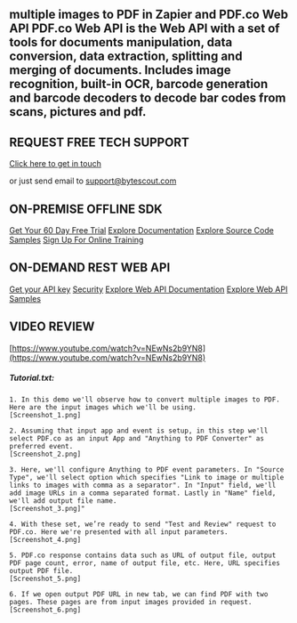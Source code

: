## multiple images to PDF in Zapier and PDF.co Web API PDF.co Web API is the Web API with a set of tools for documents manipulation, data conversion, data extraction, splitting and merging of documents. Includes image recognition, built-in OCR, barcode generation and barcode decoders to decode bar codes from scans, pictures and pdf.

## REQUEST FREE TECH SUPPORT

[Click here to get in touch](https://bytescout.zendesk.com/hc/en-us/requests/new?subject=PDF.co%20Web%20API%20Question)

or just send email to [support@bytescout.com](mailto:support@bytescout.com?subject=PDF.co%20Web%20API%20Question) 

## ON-PREMISE OFFLINE SDK 

[Get Your 60 Day Free Trial](https://bytescout.com/download/web-installer?utm_source=github-readme)
[Explore Documentation](https://bytescout.com/documentation/index.html?utm_source=github-readme)
[Explore Source Code Samples](https://github.com/bytescout/ByteScout-SDK-SourceCode/)
[Sign Up For Online Training](https://academy.bytescout.com/)


## ON-DEMAND REST WEB API

[Get your API key](https://app.pdf.co/signup?utm_source=github-readme)
[Security](https://pdf.co/security)
[Explore Web API Documentation](https://apidocs.pdf.co?utm_source=github-readme)
[Explore Web API Samples](https://github.com/bytescout/ByteScout-SDK-SourceCode/tree/master/PDF.co%20Web%20API)

## VIDEO REVIEW

[https://www.youtube.com/watch?v=NEwNs2b9YN8](https://www.youtube.com/watch?v=NEwNs2b9YN8)




<!-- code block begin -->

##### **Tutorial.txt:**
    
```
1. In this demo we'll observe how to convert multiple images to PDF. Here are the input images which we'll be using.
[Screenshot_1.png]

2. Assuming that input app and event is setup, in this step we'll select PDF.co as an input App and "Anything to PDF Converter" as preferred event.
[Screenshot_2.png]

3. Here, we'll configure Anything to PDF event parameters. In "Source Type", we'll select option which specifies "Link to image or multiple links to images with comma as a separator". In "Input" field, we'll add image URLs in a comma separated format. Lastly in "Name" field, we'll add output file name.
[Screenshot_3.png]"

4. With these set, we’re ready to send "Test and Review" request to PDF.co. Here we're presented with all input parameters.
[Screenshot_4.png]

5. PDF.co response contains data such as URL of output file, output PDF page count, error, name of output file, etc. Here, URL specifies output PDF file.
[Screenshot_5.png]

6. If we open output PDF URL in new tab, we can find PDF with two pages. These pages are from input images provided in request.
[Screenshot_6.png]

```

<!-- code block end -->